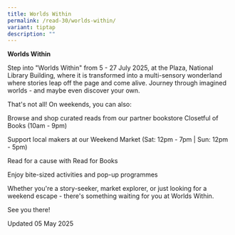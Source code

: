 ```yaml
---
title: Worlds Within
permalink: /read-30/worlds-within/
variant: tiptap
description: ""
---
```

<p><strong>Worlds Within</strong>
</p>
<p>Step into "Worlds Within" from 5 - 27 July 2025, at the Plaza, National
Library Building, where it is transformed into a multi-sensory wonderland
where stories leap off the page and come alive. Journey through imagined
worlds - and maybe even discover your own.</p>
<p></p>
<p>That's not all! On weekends, you can also:</p>
<p>Browse and shop curated reads from our partner bookstore Closetful of
Books (10am - 9pm)</p>
<p>Support local makers at our Weekend Market (Sat: 12pm - 7pm | Sun: 12pm
- 5pm)</p>
<p>Read for a cause with Read for Books</p>
<p>Enjoy bite-sized activities and pop-up programmes</p>
<p></p>
<p>Whether you're a story-seeker, market explorer, or just looking for a
weekend escape - there's something waiting for you at Worlds Within.</p>
<p></p>
<p>See you there!</p>
<p></p>
<p></p>
<p>Updated 05 May 2025</p>